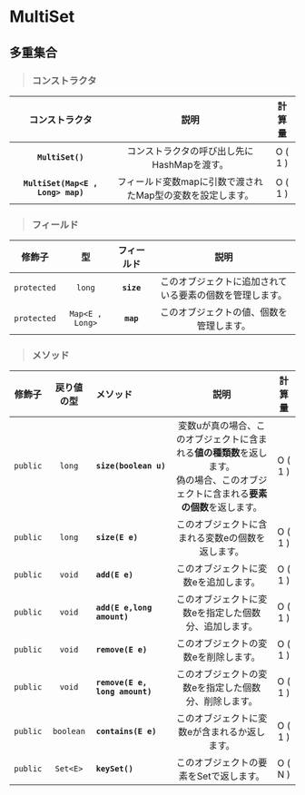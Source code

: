 # MultiSet
## 多重集合
> ### コンストラクタ
|コンストラクタ|説明|計算量|
|:---:|:---:|:---:|
|**`MultiSet()`**|コンストラクタの呼び出し先にHashMapを渡す。|O ( 1 )|
|**`MultiSet(Map<E , Long> map)`**|フィールド変数mapに引数で渡されたMap型の変数を設定します。|O ( 1 )|
> ### フィールド
|修飾子|型|フィールド|説明|
|:---:|:---:|:---:|:---:|
|`protected`|`long`|**`size`**|このオブジェクトに追加されている要素の個数を管理します。|
|`protected`|`Map<E , Long>`|**`map`**|このオブジェクトの値、個数を管理します。|
> ### メソッド
|修飾子|戻り値の型|メソッド|説明|計算量|
|:---:|:---:|:---|:---:|:---:|
|`public`|`long`|**`size(boolean u)`**|変数uが真の場合、このオブジェクトに含まれる**値の種類数**を返します。<br> 偽の場合、このオブジェクトに含まれる**要素の個数**を返します。<br> |O ( 1 )|
|`public`|`long`|**`size(E e)`**|このオブジェクトに含まれる変数eの個数を返します。|O ( 1 )|
|`public`|`void`|**`add(E e)`**|このオブジェクトに変数eを追加します。|O ( 1 )|
|`public`|`void`|**`add(E e,long amount)`**|このオブジェクトに変数eを指定した個数分、追加します。|O ( 1 )|
|`public`|`void`|**`remove(E e)`**|このオブジェクトの変数eを削除します。|O ( 1 )|
|`public`|`void`|**`remove(E e, long amount)`**|このオブジェクトの変数eを指定した個数分、削除します。|O ( 1 )|
|`public`|`boolean`|**`contains(E e)`**|このオブジェクトに変数eが含まれるか返します。|O ( 1 )|
|`public`|`Set<E>`|**`keySet()`**|このオブジェクトの要素をSetで返します。|O ( N )|
